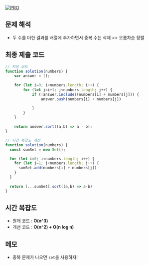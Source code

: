 [![PRO]][Link]

## 문제 해석

- 두 수를 더한 결과를 배열에 추가하면서 중복 수는 삭제 >> 오름차순 정렬

## 최종 제출 코드

```js
// 처음 코드
function solution(numbers) {
    var answer = [];
    
    for (let i=0; i<numbers.length; i++) {
        for (let j=i+1; j<numbers.length; j++) {
            if (!answer.includes(numbers[i] + numbers[j])) {
                answer.push(numbers[i] + numbers[j])

            }
        }
    }
    
    return answer.sort((a,b) => a - b);
}

// 시간 복잡도 개선
function solution(numbers) {
  const sumSet = new Set();

  for (let i=0; i<numbers.length; i++) {
    for (let j=1; j<numbers.length; j++) {
      sumSet.add(numbers[i] + numbers[j])
    }
  }
  
  return [...sumSet].sort((a,b) => a-b)
}

```

## 시간 복잡도

- 원래 코드 : **O(n^3)**
- 개선 코드 : **O(n^2) + O(n log n)**

## 메모

- 중복 문제가 나오면 `set`을 사용하자!

<!---------------------------------------------------------------------------->

[PRO]: https://github.com/GoSSaChin/algorithm-js/assets/107768516/67c43b52-bc3f-4571-a249-5519021afbb0
[Link]: https://school.programmers.co.kr/learn/courses/30/lessons/68644
